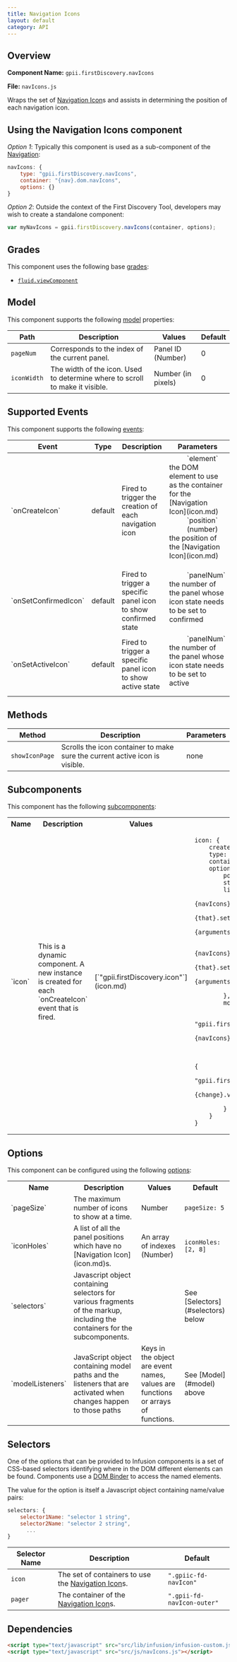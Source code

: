 ```yaml
---
title: Navigation Icons
layout: default
category: API
---
```


## Overview

**Component Name:** `gpii.firstDiscovery.navIcons`

**File:** `navIcons.js`

Wraps the set of [Navigation Icon](icon.md)s and assists in determining the position of each navigation icon.

## Using the Navigation Icons component

*Option 1*: Typically this component is used as a sub-component of the [Navigation](nav.md):
```javascript
navIcons: {
    type: "gpii.firstDiscovery.navIcons",
    container: "{nav}.dom.navIcons",
    options: {}
}
```

*Option 2*: Outside the context of the First Discovery Tool, developers may wish to create a standalone component:
```javascript
var myNavIcons = gpii.firstDiscovery.navIcons(container, options);
```


## Grades

This component uses the following base
[grades](http://docs.fluidproject.org/infusion/development/ComponentGrades.html):

* [`fluid.viewComponent`](http://docs.fluidproject.org/infusion/development/ComponentGrades.html)

## Model

This component supports the following
[model](http://docs.fluidproject.org/infusion/development/tutorial-gettingStartedWithInfusion/ModelComponents.html)
properties:

| Path   | Description | Values | Default |
|--------|-------------|--------|---------|
| `pageNum` | Corresponds to the index of the current panel. | Panel ID (Number) | 0 |
| `iconWidth` | The width of the icon. Used to determine where to scroll to make it visible. | Number (in pixels) | 0 |

## Supported Events

This component supports the following
[events](http://docs.fluidproject.org/infusion/development/InfusionEventSystem.html):

<table>
    <thead>
        <tr><th>Event</th><th>Type</th><th>Description</th><th>Parameters</th></tr>
    </thead>
    <tbody>
        <tr>
            <td>`onCreateIcon`</td>
            <td>default</td>
            <td>Fired to trigger the creation of each navigation icon</td>
            <td>
                <dl>
                    <dd>`element`</dd>
                    <dt>the DOM element to use as the container for the [Navigation Icon](icon.md)</dt>
                    <dd>`position` (number)</dd>
                    <dt>the position of the [Navigation Icon](icon.md)</dt>
                </dl>
            </td>
        </tr>
        <tr>
            <td>`onSetConfirmedIcon`</td>
            <td>default</td>
            <td>Fired to trigger a specific panel icon to show confirmed state</td>
            <td>
                <dl>
                    <dd>`panelNum`</dd>
                    <dt>the number of the panel whose icon state needs to be set to confirmed</dt>
                </dl>
            </td>
        </tr>
        <tr>
            <td>`onSetActiveIcon`</td>
            <td>default</td>
            <td>Fired to trigger a specific panel icon to show active state</td>
            <td>
                <dl>
                    <dd>`panelNum`</dd>
                    <dt>the number of the panel whose icon state needs to be set to active</dt>
                </dl>
            </td>
        </tr>
    </tbody>
</table>

## Methods

| Method | Description | Parameters |
|--------|-------------|------------|
| `showIconPage` | Scrolls the icon container to make sure the current active icon is visible. | none |

## Subcomponents

This component has the following
[subcomponents](http://docs.fluidproject.org/infusion/development/SubcomponentDeclaration.html):

<table>
    <tr><th>Name</th><th>Description</th><th>Values</th><th>Default</th></tr>
    <tr>
        <td>`icon`</td>
        <td>This is a dynamic component. A new instance is created for each `onCreateIcon` event that is fired.</td>
        <td>[`"gpii.firstDiscovery.icon"`](icon.md)</td>
        <td>
        <pre><code>icon: {
    createOnEvent: "onCreateIcon",
    type: "gpii.firstDiscovery.icon",
    container: "{arguments}.0",
    options: {
        position: "{arguments}.1",
        styles: "{navIcons}.options.styles",
        listeners: {
            "{navIcons}.events.onSetConfirmedIcon": {
                funcName: "{that}.setIconState",
                args: ["isConfirmed", "{arguments}.0"]
            },
            "{navIcons}.events.onSetActiveIcon": {
                funcName: "{that}.setIconState",
                args: ["isActive", "{arguments}.0"]
            }
        },
        modelListeners: {
            "{navIcons}.model.pageNum": {
                listener: "gpii.firstDiscovery.icon.measure",
                args: ["{that}", "{navIcons}.applier", "iconWidth"],
                priority: 10
            },
            "{navIcons}.model.currentPanelNum": {
                listener: "gpii.firstDiscovery.navIcons.updateIconModel",
                args: ["{that}", "{change}.value", "{change}.oldValue"]
            }
        }
    }
}</code></pre>
        </td>
    </tr>
</table>

## Options

This component can be configured using the following
[options](http://docs.fluidproject.org/infusion/development/ComponentOptionsAndDefaults.html):

<table>
    <tr><th>Name</th><th>Description</th><th>Values</th><th>Default</th></tr>
    <tr>
        <td>`pageSize`</td>
        <td>The maximum number of icons to show at a time.</td>
        <td>Number</td>
        <td>
        <pre><code>pageSize: 5</code></pre>
        </td>
    </tr>
    <tr>
        <td>`iconHoles`</td>
        <td>A list of all the panel positions which have no [Navigation Icon](icon.md)s.</td>
        <td>An array of indexes (Number)</td>
        <td>
        <pre><code>iconHoles: [2, 8]</code></pre>
        </td>
    </tr>
    <tr>
        <td>`selectors`</td>
        <td>Javascript object containing selectors for various fragments of the markup, including the containers for the subcomponents.</td>
        <td></td>
        <td>See [Selectors](#selectors) below</td>
    </tr>
    <tr>
        <td>`modelListeners`</td>
        <td>JavaScript object containing model paths and the listeners that are activated when changes happen to those paths</td>
        <td>Keys in the object are event names, values are functions or arrays of functions.</td>
        <td>See [Model](#model) above</td>
    </tr>
</table>

## Selectors

One of the options that can be provided to Infusion components is a set of CSS-based
selectors identifying where in the DOM different elements can be found. Components use a
[DOM Binder](http://docs.fluidproject.org/infusion/development/DOMBinder.html) to access the
named elements.

The value for the option is itself a Javascript object containing name/value pairs:

```javascript
selectors: {
    selector1Name: "selector 1 string",
    selector2Name: "selector 2 string",
      ...
}
```

| Selector Name | Description | Default |
|---------------|-------------|---------|
| `icon` | The set of containers to use the [Navigation Icon](icon.md)s. | `".gpiic-fd-navIcon"` |
| `pager` | The container of the [Navigation Icon](icon.md)s. | `".gpii-fd-navIcon-outer"` |

## Dependencies

```html
<script type="text/javascript" src="src/lib/infusion/infusion-custom.js"></script>
<script type="text/javascript" src="src/js/navIcons.js"></script>
```


